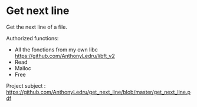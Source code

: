 # Get next line

Get the next line of a file.

Authorized functions:
 - All the fonctions from my own libc https://github.com/AnthonyLedru/libft_v2
 - Read
 - Malloc
 - Free
 
 Project subject : https://github.com/AnthonyLedru/get_next_line/blob/master/get_next_line.pdf
 
 

